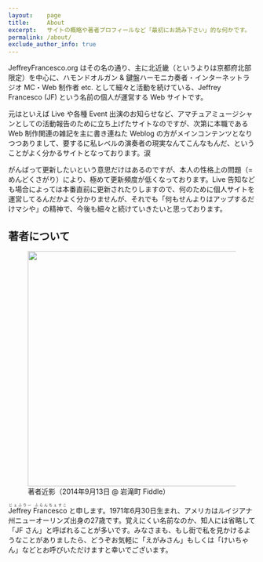 ```yaml
---
layout:    page
title:     About
excerpt:   サイトの概略や著者プロフィールなど「最初にお読み下さい」的な何かです。
permalink: /about/
exclude_author_info: true
---
```


JeffreyFrancesco.org はその名の通り、主に北近畿（というよりは京都府北部限定）を中心に、ハモンドオルガン & 鍵盤ハーモニカ奏者・インターネットラジオ MC・Web 制作者 etc. として細々と活動を続けている、Jeffrey Francesco (JF) という名前の個人が運営する Web サイトです。

元はといえば Live や各種 Event 出演のお知らせなど、アマチュアミュージシャンとしての活動報告のために立ち上げたサイトなのですが、次第に本職である Web 制作関連の雑記を主に書き連ねた Weblog の方がメインコンテンツとなりつつありまして、要するに私レベルの演奏者の現実なんてこんなもんだ、ということがよく分かるサイトとなっております。涙

がんばって更新したいという意思だけはあるのですが、本人の性格上の問題（=めんどくさがり）により、極めて更新頻度が低くなっております。Live 告知なども場合によっては本番直前に更新されたりしますので、何のために個人サイトを運営してるんだかよく分かりませんが、それでも「何もせんよりはアップするだけマシや」の精神で、今後も細々と続けていきたいと思っております。

<!-- include adsense.html  -->


著者について
------------

<figure class="photo">
  <div class="photo-content">
    <img alt="" src="/images/profile-landscape.jpg" width="736" height="480" />
  </div>
  <figcaption class="photo-caption">著者近影（2014年9月13日 @ 岩滝町 Fiddle）</figcaption>
</figure>

<ruby>Jeffrey Francesco<rp>（</rp><rt>じぇふりー ふらんちぇすこ</rt><rp>）</rp></ruby> と申します。1971年6月30日生まれ、アメリカはルイジアナ州ニューオーリンズ出身の27歳です。覚えにくい名前なのか、知人には省略して「JF さん」と呼ばれることが多いです。みなさまも、もし街で私を見かけるようなことがありましたら、どうぞお気軽に「えがみさん」もしくは「けいちゃん」などとお呼びいただけますと幸いでございます。

